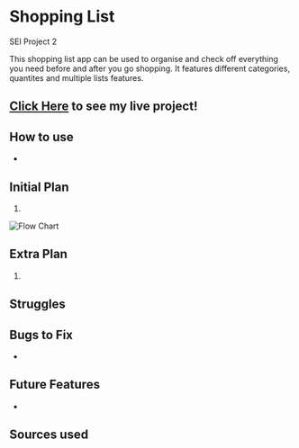 # Shopping List
SEI Project 2

This shopping list app can be used to organise and check off everything you need before and after you go shopping. It features different categories, quantites and multiple lists features.

## [Click Here](https://antalthomas.github.io/Shopping_List/) to see my live project!

## How to use
- 


## Initial Plan
1. 

![Flow Chart]()

## Extra Plan
1. 

## Struggles


## Bugs to Fix
- 

## Future Features
- 

## Sources used
